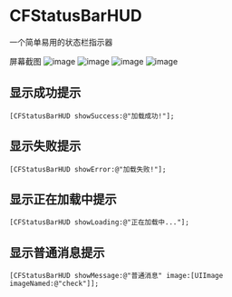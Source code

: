 # CFStatusBarHUD
一个简单易用的状态栏指示器

屏幕截图
![image]()
![image]()
![image]()
![image]()

## 显示成功提示
```objc
[CFStatusBarHUD showSuccess:@"加载成功!"];
```
## 显示失败提示
```objc
[CFStatusBarHUD showError:@"加载失败!"];
```
## 显示正在加载中提示
```objc
[CFStatusBarHUD showLoading:@"正在加载中..."];
```
## 显示普通消息提示
```objc
[CFStatusBarHUD showMessage:@"普通消息" image:[UIImage imageNamed:@"check"]];
```
